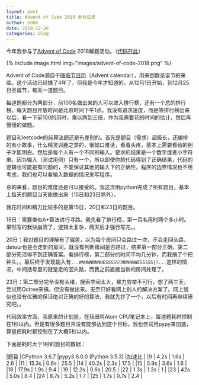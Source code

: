 ```yaml
---
layout: post
title: Advent of Code 2018 参与记录
author: enh6
date: 2018-12-26
categories: blog
---
```


今年我参与了[Advent of Code](https://adventofcode.com) 2018解题活动。（[代码在此](https://github.com/enh6/dumpster/tree/master/adventofcode2018)）

{% include image.html img="images/advent-of-code-2018.png" %}

Advent of Code源自于[降临节日历](https://zh.wikipedia.org/wiki/%E9%99%8D%E4%B8%B4%E8%8A%82%E6%97%A5%E5%8E%86)（Advent calendar），用来倒数圣诞节的来临。这个活动已经搞了4年了，但我是今年才知道的。从12月1日开始，到12月25日圣诞节，每天一道题目。

每道题都分为两部分，前100名做出来的人可以进入排行榜，还有一个总的排行榜。每天题目开放时间是北京时间下午1点。我没有追求速度，而是等排行榜出来以后，看一下前100的用时，乘以两到三倍，作为我需要花的时间的估计，然后再慢慢的做题。

题目和leetcode的纯算法题还是有差别的。首先是题目（需求）超级长，还编排的有小故事，什么精灵训鹿之类的，很拗口难读，看着头疼，基本上需要看给的例子才能明白。然后是每个人有一个不同的输入。要求的结果是一个数字或者小字符串。因为输入（测试用例）只有一个，所以即使你的代码得到了正确结果，代码的逻辑也可能是有问题的，不能保证其他的输入下的正确性。程序的边界情况也不用考虑，我们也可以看输入数据的情况来写程序。

总的来看，题目的难度还是可以接受的。我这次用python完成了所有题目，基本上每天的题目当天能做出来（15日和23日除外）。

我花时间和精力比较多的是第15日，20日和23日的题目。

15日：需要类似A*算法进行寻路。我先看了排行榜，第一百名用时两个多小时。果然写的我快崩溃了，逻辑太复杂，两天后才强行写完。。

20日：我对题目的理解有了偏差，以为每个房间只会路过一次，不会走回头路，detour也是会走新的房间，就没有判断房间是否路过，结果第一部分正确，第二部分死活得不到正确答案。看排行榜，第二部分的时间平均几分钟，而我搞了个把钟头。。最后终于发现输入有`...WNNNNNNNNESSSSS(NNNNNWESSSSS|)...`这样的情况，中间括号里的就是走的回头路，而我之前直接当新的房间处理了。

23日：第二部分完全没有头绪，搜索空间太大，暴力穷举不可行。想了两三天，尝试用Octree来搞，但没有做出来。无奈只好看网上别人的解决方案了。网上貌似也没有优雅的保证绝对正确的好的算法，我就先抄了一个，以后有时间再继续研究吧。。

代码效率方面，我原来的计划是，在我弱鸡Atom CPU笔记本上，每道题耗时控制在1秒以内。但是有很多题目并没有能够达到这个目标。我也尝试用pypy来加速，算是把耗时都控制在了大概5秒以内。

下面是耗时大于1秒的题目的数据：

|题目 |CPython 3.6.7  |pypy3 6.0.0 (Python 3.5.3) |加速比 |
|9    | 4.2s          | 1.6s                      | 2.6   |
|11   | 15.3s         | 0.6s                      | 25.5  |
|14   | 40.2s         | 2.3s                      | 17.5  |
|15   | 5.9s          | 3.6s                      | 1.6   |
|18   | 17.9s         | 1.9s                      | 9.4   |
|19   | 12.3s         | 0.6s                      | 20.5  |
|22   | 1.3s          | 1.3s                      | 1     |
|23   | 42s           | 5.0s                      | 8.4   |
|24   | 8.7s          | 5.2s                      | 1.7   |
|25   | 1.7s          | 0.7s                      | 2.4   |

